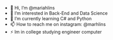 - 👋 Hi, I’m @mariahlins
- 👀 I’m interested in Back-End and Data Science
- 🌱 I’m currently learning C# and Python
- 📫 How to reach me on instagram: @marhlins
- ⚡ Im in college studying engineer computer

<!---
mariahlins/mariahlins is a ✨ special ✨ repository because its `README.md` (this file) appears on your GitHub profile.
You can click the Preview link to take a look at your changes.
--->
